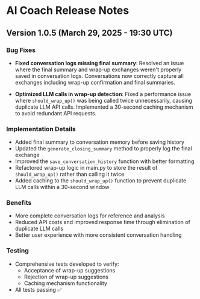 # AI Coach Release Notes

## Version 1.0.5 (March 29, 2025 - 19:30 UTC)

### Bug Fixes
- **Fixed conversation logs missing final summary**: Resolved an issue where the final summary and wrap-up exchanges weren't properly saved in conversation logs. Conversations now correctly capture all exchanges including wrap-up confirmation and final summaries.

- **Optimized LLM calls in wrap-up detection**: Fixed a performance issue where `should_wrap_up()` was being called twice unnecessarily, causing duplicate LLM API calls. Implemented a 30-second caching mechanism to avoid redundant API requests.

### Implementation Details
- Added final summary to conversation memory before saving history
- Updated the `generate_closing_summary` method to properly log the final exchange
- Improved the `save_conversation_history` function with better formatting
- Refactored wrap-up logic in main.py to store the result of `should_wrap_up()` rather than calling it twice
- Added caching to the `should_wrap_up()` function to prevent duplicate LLM calls within a 30-second window

### Benefits
- More complete conversation logs for reference and analysis
- Reduced API costs and improved response time through elimination of duplicate LLM calls
- Better user experience with more consistent conversation handling

### Testing
- Comprehensive tests developed to verify:
  - Acceptance of wrap-up suggestions
  - Rejection of wrap-up suggestions
  - Caching mechanism functionality
- All tests passing ✅ 